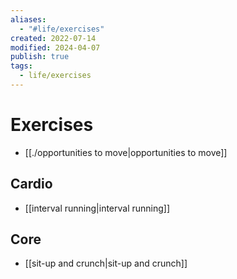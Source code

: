 ```yaml
---
aliases:
  - "#life/exercises"
created: 2022-07-14
modified: 2024-04-07
publish: true
tags:
  - life/exercises
---
```


# Exercises
- [[./opportunities to move|opportunities to move]]

## Cardio
- [[interval running|interval running]]

## Core
- [[sit-up and crunch|sit-up and crunch]]